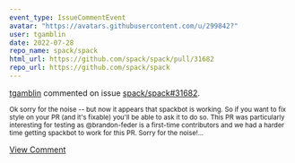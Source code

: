 ```yaml
---
event_type: IssueCommentEvent
avatar: "https://avatars.githubusercontent.com/u/299842?"
user: tgamblin
date: 2022-07-28
repo_name: spack/spack
html_url: https://github.com/spack/spack/pull/31682
repo_url: https://github.com/spack/spack
---
```


<a href='https://github.com/tgamblin' target='_blank'>tgamblin</a> commented on issue <a href='https://github.com/spack/spack/pull/31682' target='_blank'>spack/spack#31682</a>.

<small>Ok sorry for the noise -- but now it appears that spackbot is working.  So if you want to fix style on your PR (and it's fixable) you'll be able to ask it to do so.  This PR was particularly interesting for testing as @brandon-feder is a first-time contributors and we had a harder time getting spackbot to work for this PR.  Sorry for the noise!...</small>

<a href='https://github.com/spack/spack/pull/31682' target='_blank'>View Comment</a>